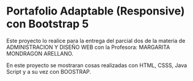 # Portafolio Adaptable (Responsive) con Bootstrap 5

Este proyecto lo realice para la entrega del parcial dos de la materia de ADMINISTRACION Y DISEÑO WEB con la Profesora: MARGARITA MONDRAGON ARELLANO.

En este proyecto se mostraran cosas realizadas con HTML, CSSS, Java Script y a su vez con BOOSTRAP. 

